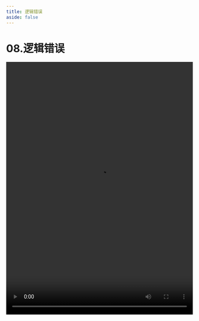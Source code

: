 ```yaml
---
title: 逻辑错误
aside: false
---
```


# 08.逻辑错误

<video autoplay src="http://qn.chinavanes.com/nodejs/module-4/08.逻辑错误.mp4" controls controlsList="nodownload" width="100%" height="680"/>

